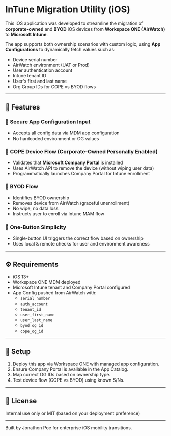 # InTune Migration Utility (iOS)

This iOS application was developed to streamline the migration of **corporate-owned** and **BYOD** iOS devices from **Workspace ONE (AirWatch)** to **Microsoft Intune**.

The app supports both ownership scenarios with custom logic, using **App Configurations** to dynamically fetch values such as:
- Device serial number
- AirWatch environment (UAT or Prod)
- User authentication account
- Intune tenant ID
- User's first and last name
- Org Group IDs for COPE vs BYOD flows

---

## 🚀 Features

### 🔐 Secure App Configuration Input
- Accepts all config data via MDM app configuration
- No hardcoded environment or OG values

### 🏢 COPE Device Flow (Corporate-Owned Personally Enabled)
- Validates that **Microsoft Company Portal** is installed
- Uses AirWatch API to remove the device (without wiping user data)
- Programmatically launches Company Portal for Intune enrollment

### 👤 BYOD Flow
- Identifies BYOD ownership
- Removes device from AirWatch (graceful unenrollment)
- No wipe, no data loss
- Instructs user to enroll via Intune MAM flow

### 🔄 One-Button Simplicity
- Single-button UI triggers the correct flow based on ownership
- Uses local & remote checks for user and environment awareness

---

## ⚙️ Requirements

- iOS 13+
- Workspace ONE MDM deployed
- Microsoft Intune tenant and Company Portal configured
- App Config pushed from AirWatch with:
  - `serial_number`
  - `auth_account`
  - `tenant_id`
  - `user_first_name`
  - `user_last_name`
  - `byod_og_id`
  - `cope_og_id`

---

## 🔧 Setup

1. Deploy this app via Workspace ONE with managed app configuration.
2. Ensure Company Portal is available in the App Catalog.
3. Map correct OG IDs based on ownership type.
4. Test device flow (COPE vs BYOD) using known S/Ns.

---

## 🧾 License

Internal use only or MIT (based on your deployment preference)

---

Built by Jonathon Poe for enterprise iOS mobility transitions.

